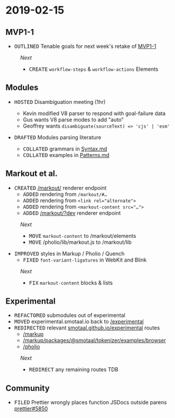 ﻿# 2019-02-15

## MVP1-1

- <kbd>OUTLINED</kbd> Tenable goals for next week's retake of [MVP1-1](https://github.com/smotaal/quench/projects/1)

<figure>

*Next*

- <kbd>CREATE</kbd> `workflow-steps` & `workflow-actions` Elements

</figure>

## Modules

- <kbd>HOSTED</kbd> Disambiguation meeting (1hr)
  - Kevin modified V8 parser to respond with goal-failure data
  - Gus wants V8 parse modes to add "auto"
  - Geoffrey wants `disambiguate(sourceText) => 'cjs' | 'esm'`

- <kbd>DRAFTED</kbd> Modules parsing literature
  - <kbd>COLLATED</kbd> grammars in [Syntax.md](/experimental/modules/disambiguation/Syntax)
  - <kbd>COLLATED</kbd> examples in [Patterns.md](/experimental/modules/disambiguation/Patterns)

## Markout et al.

- <kbd>CREATED</kbd> [/markout/](/markout/) renderer endpoint
  - <kbd>ADDED</kbd> rendering from `/markout/#…`
  - <kbd>ADDED</kbd> rendering from `<link rel="alternate">`
  - <kbd>ADDED</kbd> rendering from `<markout-content src="…">`
  - <kbd>ADDED</kbd> [/markout/?dev](/markout/?dev) renderer endpoint

<figure>

*Next*

- <kbd>MOVE</kbd> `markout-content` to /markout/elements
- <kbd>MOVE</kbd> /pholio/lib/markout.js to /markout/lib

</figure>

- <kbd>IMPROVED</kbd> styles in Markup / Pholio / Quench
  - <kbd>FIXED</kbd> `font-variant-ligatures` in WebKit and Blink

<figure>

*Next*

- <kbd>FIX</kbd> `markout-content` blocks & lists

</figure>

## Experimental

- <kbd>REFACTORED</kbd> submodules out of experimental
- <kbd>MOVED</kbd> experimental.smotaal.io back to [/experimental](/experimental/README)
- <kbd>REDIRECTED</kbd> relevant [smotaal.github.io/experimental](/experimental/README) routes
  - [/markup](/experimental/markup/)
  - [/markup/packages/@smotaal/tokenizer/examples/browser](/experimental/markup/packages/@smotaal/tokenizer/examples/browser/)
  - [/pholio](/experimental/pholio/)

<figure>

*Next*

- <kbd>REDIRECT</kbd> any remaining routes TDB

</figure>

## Community

- <kbd>FILED</kbd> Prettier wrongly places function JSDocs outside parens [prettier#5850](https://github.com/prettier/prettier/issues/5850)

